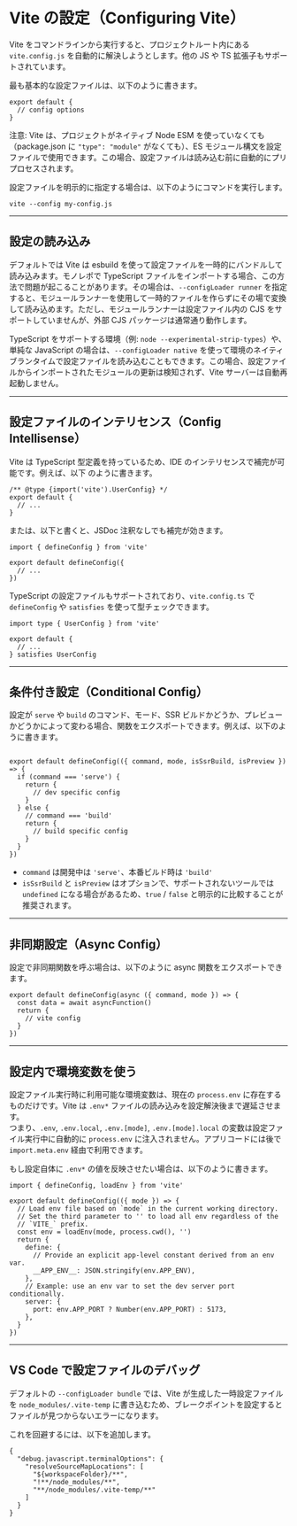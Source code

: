 # Vite の設定（Configuring Vite）

Vite をコマンドラインから実行すると、プロジェクトルート内にある `vite.config.js` を自動的に解決しようとします。他の JS や TS 拡張子もサポートされています。

最も基本的な設定ファイルは、以下のように書きます。
```
export default {
  // config options
}
```

注意: Vite は、プロジェクトがネイティブ Node ESM を使っていなくても（package.json に `"type": "module"` がなくても）、ES モジュール構文を設定ファイルで使用できます。この場合、設定ファイルは読み込む前に自動的にプリプロセスされます。

設定ファイルを明示的に指定する場合は、以下のようにコマンドを実行します。
```
vite --config my-config.js
```
---

## 設定の読み込み

デフォルトでは Vite は esbuild を使って設定ファイルを一時的にバンドルして読み込みます。モノレポで TypeScript ファイルをインポートする場合、この方法で問題が起こることがあります。その場合は、`--configLoader runner` を指定すると、モジュールランナーを使用して一時的ファイルを作らずにその場で変換して読み込めます。ただし、モジュールランナーは設定ファイル内の CJS をサポートしていませんが、外部 CJS パッケージは通常通り動作します。


TypeScript をサポートする環境（例: `node --experimental-strip-types`）や、単純な JavaScript の場合は、`--configLoader native` を使って環境のネイティブランタイムで設定ファイルを読み込むこともできます。この場合、設定ファイルからインポートされたモジュールの更新は検知されず、Vite サーバーは自動再起動しません。

---

## 設定ファイルのインテリセンス（Config Intellisense）

Vite は TypeScript 型定義を持っているため、IDE のインテリセンスで補完が可能です。例えば、以下 のように書きます。

```
/** @type {import('vite').UserConfig} */
export default {
  // ...
}
```

または、以下と書くと、JSDoc 注釈なしでも補完が効きます。
```
import { defineConfig } from 'vite'

export default defineConfig({
  // ...
})
```

TypeScript の設定ファイルもサポートされており、`vite.config.ts` で `defineConfig` や `satisfies` を使って型チェックできます。
```
import type { UserConfig } from 'vite'

export default {
  // ...
} satisfies UserConfig
```

---

## 条件付き設定（Conditional Config）

設定が `serve` や `build` のコマンド、モード、SSR ビルドかどうか、プレビューかどうかによって変わる場合、関数をエクスポートできます。例えば、以下のように書きます。
```

export default defineConfig(({ command, mode, isSsrBuild, isPreview }) => {
  if (command === 'serve') {
    return {
      // dev specific config
    }
  } else {
    // command === 'build'
    return {
      // build specific config
    }
  }
})
```


- `command` は開発中は `'serve'`、本番ビルド時は `'build'`
- `isSsrBuild` と `isPreview` はオプションで、サポートされないツールでは `undefined` になる場合があるため、`true` / `false` と明示的に比較することが推奨されます。

---

## 非同期設定（Async Config）

設定で非同期関数を呼ぶ場合は、以下のように async 関数をエクスポートできます。
```
export default defineConfig(async ({ command, mode }) => {
  const data = await asyncFunction()
  return {
    // vite config
  }
})
```

---

## 設定内で環境変数を使う

設定ファイル実行時に利用可能な環境変数は、現在の `process.env` に存在するものだけです。Vite は `.env*` ファイルの読み込みを設定解決後まで遅延させます。  
つまり、`.env`, `.env.local`, `.env.[mode]`, `.env.[mode].local` の変数は設定ファイル実行中に自動的に `process.env` に注入されません。アプリコードには後で `import.meta.env` 経由で利用できます。

もし設定自体に `.env*` の値を反映させたい場合は、以下のように書きます。
```
import { defineConfig, loadEnv } from 'vite'

export default defineConfig(({ mode }) => {
  // Load env file based on `mode` in the current working directory.
  // Set the third parameter to '' to load all env regardless of the
  // `VITE_` prefix.
  const env = loadEnv(mode, process.cwd(), '')
  return {
    define: {
      // Provide an explicit app-level constant derived from an env var.
      __APP_ENV__: JSON.stringify(env.APP_ENV),
    },
    // Example: use an env var to set the dev server port conditionally.
    server: {
      port: env.APP_PORT ? Number(env.APP_PORT) : 5173,
    },
  }
})
```

---

## VS Code で設定ファイルのデバッグ

デフォルトの `--configLoader bundle` では、Vite が生成した一時設定ファイルを `node_modules/.vite-temp` に書き込むため、ブレークポイントを設定するとファイルが見つからないエラーになります。

これを回避するには、以下を追加します。

```
{
  "debug.javascript.terminalOptions": {
    "resolveSourceMapLocations": [
      "${workspaceFolder}/**",
      "!**/node_modules/**",
      "**/node_modules/.vite-temp/**"
    ]
  }
}
```




